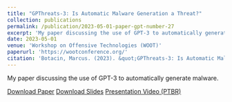 ```yaml
---
title: "GPThreats-3: Is Automatic Malware Generation a Threat?"
collection: publications
permalink: /publication/2023-05-01-paper-gpt-number-27
excerpt: 'My paper discussing the use of GPT-3 to automatically generate malware.'
date: 2023-05-01
venue: 'Workshop on Offensive Technologies (WOOT)'
paperurl: 'https://wootconference.org/'
citation: 'Botacin, Marcus. (2023). &quot;GPThreats-3: Is Automatic Malware Generation a Threat?&quot; <i>WOOT</i>. 1(1).'
---
```

My paper discussing the use of GPT-3 to automatically generate malware.

[Download Paper](https://marcusbotacin.github.io/files/marcus_gpt_malware.pdf)
[Download Slides](https://marcusbotacin.github.io/files/marcus_gpt_malware_slides.pdf)
[Presentation Video (PTBR)](https://www.youtube.com/watch?v=Wx_ZH97SMao)


